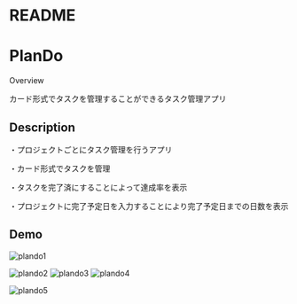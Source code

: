 # README

PlanDo
====

Overview

カード形式でタスクを管理することができるタスク管理アプリ

## Description
・プロジェクトごとにタスク管理を行うアプリ

・カード形式でタスクを管理

・タスクを完了済にすることによって達成率を表示

・プロジェクトに完了予定日を入力することにより完了予定日までの日数を表示

## Demo

![plando1](https://user-images.githubusercontent.com/64084335/86540575-6b2b4a00-bf41-11ea-94ac-e243d9714353.gif)

![plando2](https://user-images.githubusercontent.com/64084335/86540594-957d0780-bf41-11ea-85fe-c5db3e296893.gif)
![plando3](https://user-images.githubusercontent.com/64084335/86540598-9ca41580-bf41-11ea-9f24-ef2b38163a74.gif)
![plando4](https://user-images.githubusercontent.com/64084335/86540602-a3328d00-bf41-11ea-9731-7d1434c60d8b.gif)

![plando5](https://user-images.githubusercontent.com/64084335/86540622-cb21f080-bf41-11ea-92cc-f84c4dfec64e.gif)
